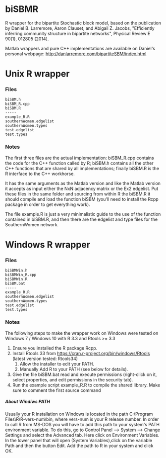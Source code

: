 # biSBMR
R wrapper for the bipartite Stochastic block model, based on the publication by Daniel B. Larremore, Aaron Clauset, 
and Abigail Z. Jacobs, "Efficiently inferring community structure in bipartite networks", Physical Review E 90(1), 012805 (2014). 

Matlab wrappers and pure C++ implementations are available on Daniel's personal webpage: http://danlarremore.com/bipartiteSBM/index.html

# Unix R wrapper

### Files 

	biSBM.h
	biSBM_R.cpp
	biSBM.R
	-----
	example_R.R
	southernWomen.edgelist
	southernWomen.types
	test.edgelist
	test.types


### Notes
The first three files are the actual implementation: biSBM_R.cpp contains the code for the C++ function called by R; biSBM.h contains all the other C++ functions that are shared by all implementations; finally biSBM.R is the R interface to the C++ workhorse. 

It has the same arguments as the Matlab version and like the Matlab version it accepts as input either the NxN adjacency matrix or the Ex2 edgelist. Put these files in the same folder and sourcing from within R the biSBM.R it should compile and load the function biSBM (you'll need to install the Rcpp package in order to get everything work). 

The file example.R is just a very minimalistic guide to the use of the function contained in biSBM.R, and then there are the edgelist and type files for the SouthernWomen network.

# Windows R wrapper

### Files 

	biSBMWin.h
	biSBMWin_R.cpp
	biSBMWin.R
	biSBM.bat
	-----
	example_R.R
	southernWomen.edgelist
	southernWomen.types
	test.edgelist
	test.types
### Notes

The following steps to make the wrapper work on Windows were tested on Windows 7 / Windows 10 with R 3.3 and Rtools >= 3.3

1. Ensure you installed the R package Rcpp.
2. Install Rtools 33 from https://cran.r-project.org/bin/windows/Rtools (latest version tested: Rtools34)
   1. Allow the installer to edit your PATH. 
   2. Manually Add R to your PATH (see below for details). 
3. Give the file biSBM.bat read and execute permissions (right-click on it, select properties, and edit permissions in the security tab).
4. Run the example script example_R.R to compile the shared library. Make sure to comment the first source command 
##### About Windiws PATH

Usually your R installation on Windows is located in the path C:\Program Files\R\R-vers-num\bin, where vers-num is your R release number. In order to call R from MS-DOS you will have to add this path to your system's PATH environment variable. 
To do this, go to Control Panel --> System --> Change Settings and select the Advanced tab. 
Here click on Environment Variables. In the lower panel that will open (System Variables),click on the variable Path and then the button Edit. Add the path to R in your system and click OK.
